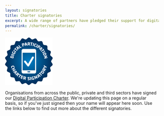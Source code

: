 ```yaml
---
layout: signatories
title: Charter signatories
excerpt: A wide range of partners have pledged their support for digital participation in Scotland. Here's who we're working with.
permalink: /charter/signatories/
---
```


![Charter signatory](/images/charter-signatory.png)

Organisations from across the public, private and third sectors have signed our [Digital Participation Charter](/charter/). We're updating this page on a regular basis, so if you've just signed then your name will appear here soon. Use the links below to find out more about the different signatories.